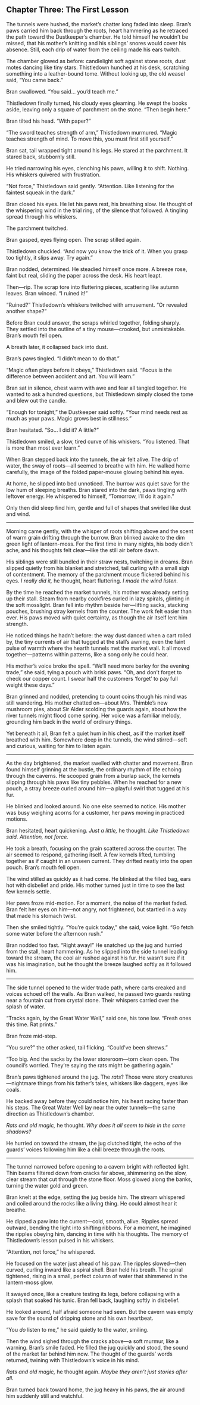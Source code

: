 ## Chapter Three: The First Lesson

The tunnels were hushed, the market’s chatter long faded into sleep. Bran’s paws carried him back through the roots, heart hammering as he retraced the path toward the Dustkeeper’s chamber. He told himself he wouldn’t be missed, that his mother’s knitting and his siblings’ snores would cover his absence. Still, each drip of water from the ceiling made his ears twitch.

The chamber glowed as before: candlelight soft against stone roots, dust motes dancing like tiny stars. Thistledown hunched at his desk, scratching something into a leather-bound tome. Without looking up, the old weasel said, “You came back.”

Bran swallowed. “You said… you’d teach me.”

Thistledown finally turned, his cloudy eyes gleaming. He swept the books aside, leaving only a square of parchment on the stone. “Then begin here.”

Bran tilted his head. “With paper?”

“The sword teaches strength of arm,” Thistledown murmured. “Magic teaches strength of mind. To move this, you must first still yourself.”

Bran sat, tail wrapped tight around his legs. He stared at the parchment. It stared back, stubbornly still.

He tried narrowing his eyes, clenching his paws, willing it to shift. Nothing. His whiskers quivered with frustration.

“Not force,” Thistledown said gently. “Attention. Like listening for the faintest squeak in the dark.”

Bran closed his eyes. He let his paws rest, his breathing slow. He thought of the whispering wind in the trial ring, of the silence that followed. A tingling spread through his whiskers.

The parchment twitched.

Bran gasped, eyes flying open. The scrap stilled again.

Thistledown chuckled. “And now you know the trick of it. When you grasp too tightly, it slips away. Try again.”

Bran nodded, determined. He steadied himself once more. A breeze rose, faint but real, sliding the paper across the desk. His heart leapt.

Then—rip. The scrap tore into fluttering pieces, scattering like autumn leaves. Bran winced. “I ruined it!”

“Ruined?” Thistledown’s whiskers twitched with amusement. “Or revealed another shape?”

Before Bran could answer, the scraps whirled together, folding sharply. They settled into the outline of a tiny mouse—crooked, but unmistakable. Bran’s mouth fell open.

A breath later, it collapsed back into dust.

Bran’s paws tingled. “I didn’t mean to do that.”

“Magic often plays before it obeys,” Thistledown said. “Focus is the difference between accident and art. You will learn.”

Bran sat in silence, chest warm with awe and fear all tangled together. He wanted to ask a hundred questions, but Thistledown simply closed the tome and blew out the candle.

“Enough for tonight,” the Dustkeeper said softly. “Your mind needs rest as much as your paws. Magic grows best in stillness.”

Bran hesitated. “So… I did it? A little?”

Thistledown smiled, a slow, tired curve of his whiskers. “You listened. That is more than most ever learn.”

When Bran stepped back into the tunnels, the air felt alive. The drip of water, the sway of roots—all seemed to breathe with him. He walked home carefully, the image of the folded paper-mouse glowing behind his eyes.

At home, he slipped into bed unnoticed. The burrow was quiet save for the low hum of sleeping breaths. Bran stared into the dark, paws tingling with leftover energy. He whispered to himself, “Tomorrow, I’ll do it again.”

Only then did sleep find him, gentle and full of shapes that swirled like dust and wind.

---

Morning came gently, with the whisper of roots shifting above and the scent of warm grain drifting through the burrow. Bran blinked awake to the dim green light of lantern-moss. For the first time in many nights, his body didn’t ache, and his thoughts felt clear—like the still air before dawn.

His siblings were still bundled in their straw nests, twitching in dreams. Bran slipped quietly from his blanket and stretched, tail curling with a small sigh of contentment. The memory of the parchment mouse flickered behind his eyes. *I really did it,* he thought, heart fluttering. *I made the wind listen.*

By the time he reached the market tunnels, his mother was already setting up their stall. Steam from nearby cookfires curled in lazy spirals, glinting in the soft mosslight. Bran fell into rhythm beside her—lifting sacks, stacking pouches, brushing stray kernels from the counter. The work felt easier than ever. His paws moved with quiet certainty, as though the air itself lent him strength.

He noticed things he hadn’t before: the way dust danced when a cart rolled by, the tiny currents of air that tugged at the stall’s awning, even the faint pulse of warmth where the hearth tunnels met the market wall. It all moved together—patterns within patterns, like a song only he could hear.

His mother’s voice broke the spell. “We’ll need more barley for the evening trade,” she said, tying a pouch with brisk paws. “Oh, and don’t forget to check our copper count. I swear half the customers ‘forget’ to pay full weight these days.”

Bran grinned and nodded, pretending to count coins though his mind was still wandering. His mother chatted on—about Mrs. Thimble’s new mushroom pies, about Sir Alder scolding the guards again, about how the river tunnels might flood come spring. Her voice was a familiar melody, grounding him back in the world of ordinary things.

Yet beneath it all, Bran felt a quiet hum in his chest, as if the market itself breathed with him. Somewhere deep in the tunnels, the wind stirred—soft and curious, waiting for him to listen again.

---

As the day brightened, the market swelled with chatter and movement. Bran found himself grinning at the bustle, the ordinary rhythm of life echoing through the caverns. He scooped grain from a burlap sack, the kernels slipping through his paws like tiny pebbles. When he reached for a new pouch, a stray breeze curled around him—a playful swirl that tugged at his fur.

He blinked and looked around. No one else seemed to notice. His mother was busy weighing acorns for a customer, her paws moving in practiced motions.

Bran hesitated, heart quickening. *Just a little,* he thought. *Like Thistledown said. Attention, not force.*

He took a breath, focusing on the grain scattered across the counter. The air seemed to respond, gathering itself. A few kernels lifted, tumbling together as if caught in an unseen current. They drifted neatly into the open pouch. Bran’s mouth fell open.

The wind stilled as quickly as it had come. He blinked at the filled bag, ears hot with disbelief and pride. His mother turned just in time to see the last few kernels settle.

Her paws froze mid-motion. For a moment, the noise of the market faded. Bran felt her eyes on him—not angry, not frightened, but startled in a way that made his stomach twist.

Then she smiled tightly. “You’re quick today,” she said, voice light. “Go fetch some water before the afternoon rush.”

Bran nodded too fast. “Right away!” He snatched up the jug and hurried from the stall, heart hammering. As he slipped into the side tunnel leading toward the stream, the cool air rushed against his fur. He wasn’t sure if it was his imagination, but he thought the breeze laughed softly as it followed him.

---

The side tunnel opened to the wider trade path, where carts creaked and voices echoed off the walls. As Bran walked, he passed two guards resting near a fountain cut from crystal stone. Their whispers carried over the splash of water.

“Tracks again, by the Great Water Well,” said one, his tone low. “Fresh ones this time. Rat prints.”

Bran froze mid-step.

“You sure?” the other asked, tail flicking. “Could’ve been shrews.”

“Too big. And the sacks by the lower storeroom—torn clean open. The council’s worried. They’re saying the rats might be gathering again.”

Bran’s paws tightened around the jug. The *rats*? Those were story creatures—nightmare things from his father’s tales, whiskers like daggers, eyes like coals.

He backed away before they could notice him, his heart racing faster than his steps. The Great Water Well lay near the outer tunnels—the same direction as Thistledown’s chamber.

*Rats and old magic,* he thought. *Why does it all seem to hide in the same shadows?*

He hurried on toward the stream, the jug clutched tight, the echo of the guards’ voices following him like a chill breeze through the roots.

---

The tunnel narrowed before opening to a cavern bright with reflected light. Thin beams filtered down from cracks far above, shimmering on the slow, clear stream that cut through the stone floor. Moss glowed along the banks, turning the water gold and green.

Bran knelt at the edge, setting the jug beside him. The stream whispered and coiled around the rocks like a living thing. He could almost hear it breathe.

He dipped a paw into the current—cold, smooth, alive. Ripples spread outward, bending the light into shifting ribbons. For a moment, he imagined the ripples obeying him, dancing in time with his thoughts. The memory of Thistledown’s lesson pulsed in his whiskers.

“Attention, not force,” he whispered.

He focused on the water just ahead of his paw. The ripples slowed—then curved, curling inward like a spiral shell. Bran held his breath. The spiral tightened, rising in a small, perfect column of water that shimmered in the lantern-moss glow.

It swayed once, like a creature testing its legs, before collapsing with a splash that soaked his tunic. Bran fell back, laughing softly in disbelief.

He looked around, half afraid someone had seen. But the cavern was empty save for the sound of dripping stone and his own heartbeat.

“You *do* listen to me,” he said quietly to the water, smiling.

Then the wind sighed through the cracks above—a soft murmur, like a warning. Bran’s smile faded. He filled the jug quickly and stood, the sound of the market far behind him now. The thought of the guards’ words returned, twining with Thistledown’s voice in his mind.

*Rats and old magic,* he thought again. *Maybe they aren’t just stories after all.*

Bran turned back toward home, the jug heavy in his paws, the air around him suddenly still and watchful.
